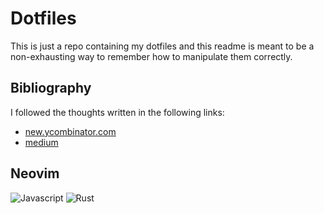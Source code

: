 # Dotfiles

This is just a repo containing my dotfiles and this readme is meant to be a non-exhausting
way to remember how to manipulate them correctly.


## Bibliography

I followed the thoughts written in the following links:

- [new.ycombinator.com](https://news.ycombinator.com/item?id=11070797)
- [medium](https://antelo.medium.com/how-to-manage-your-dotfiles-with-git-f7aeed8adf8b)

## Neovim

![Javascript](https://user-images.githubusercontent.com/22298999/126047027-a555dd21-c85d-45bb-ab1e-01d426df389f.png)
![Rust](https://user-images.githubusercontent.com/22298999/126047072-93d4cd67-bf24-4d53-bdb1-3f37741a5825.png)

